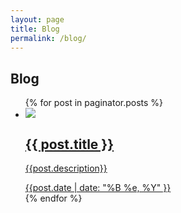 ```yaml
---
layout: page
title: Blog
permalink: /blog/
---
```


<h2 class="list-title">Blog</h2>

<ul class="blog-list">
	{% for post in paginator.posts %}
		<a href="{{ site.baseurl }}{{ post.url }}">
		  	<li>
		  		<div class="card">
		  			<img src="{{ site.baseurl }}/{{ post.image }}">
		  			<div class="card-copy">
						<h2>{{ post.title }}</h2>
						<p>{{post.description}}</p>
						<span class="date">{{post.date | date: "%B %e, %Y" }}</span>
					</div>
				</div>
		  	</li>
	  	</a>
  	{% endfor %}
	<!--{% for post in paginator.posts %}
		<a href="{{ site.baseurl }}{{ post.url }}">
		  	<li>
		  		<div class="card">
		  			<img src="{{ site.baseurl }}/{{ post.image }}">
		  			<div class="card-copy">
						<h2>{{ post.title }}</h2>
						<p>{{post.description}}</p>
						<span class="date">{{post.date | date: "%B %e, %Y" }}</span>
					</div>
				</div>
		  	</li>
	  	</a>
	{% endfor %}-->
	<!-- Pagination links -->
	<!--<div class="pagination">
	  	{% if paginator.previous_page %}
	    	<a href="{{ paginator.previous_page_path }}" class="previous">Previous</a>
	  	{% else %}
	  		<span class="previous off">Previous</span>
	  	{% endif %}
	  	{% if paginator.next_page %}<a href="{{ paginator.next_page_path }}" class="next">Next</a>
		{% else %}
	    	<span class="next off">Next</span>
	  	{% endif %}
	</div>-->
</ul>
